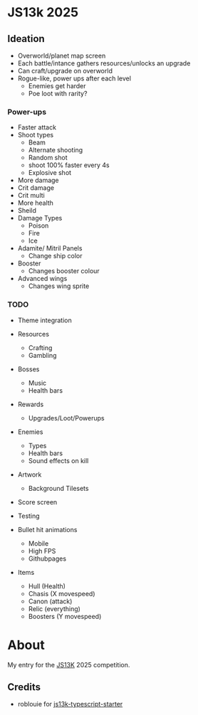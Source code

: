 # JS13k 2025

## Ideation

- Overworld/planet map screen
- Each battle/intance gathers resources/unlocks an upgrade
- Can craft/upgrade on overworld
- Rogue-like, power ups after each level
  - Enemies get harder
  - Poe loot with rarity?

### Power-ups

- Faster attack
- Shoot types
  - Beam
  - Alternate shooting
  - Random shot
  - shoot 100% faster every 4s
  - Explosive shot
- More damage
- Crit damage
- Crit multi
- More health
- Sheild
- Damage Types
  - Poison
  - Fire
  - Ice
- Adamite/ Mitril Panels
  - Change ship color
- Booster
  - Changes booster colour
- Advanced wings
  - Changes wing sprite

### TODO

- Theme integration
- Resources
  - Crafting
  - Gambling
- Bosses
  - Music
  - Health bars
- Rewards
  - Upgrades/Loot/Powerups
- Enemies
  - Types
  - Health bars
  - Sound effects on kill
- Artwork
  - Background Tilesets
- Score screen
- Testing
- Bullet hit animations

  - Mobile
  - High FPS
  - Githubpages

- Items
  - Hull (Health)
  - Chasis (X movespeed)
  - Canon (attack)
  - Relic (everything)
  - Boosters (Y movespeed)

# About

My entry for the [JS13K](https://js13kgames.com/) 2025 competition.

## Credits

- roblouie for [js13k-typescript-starter](https://github.com/roblouie/js13k-typescript-starter)
